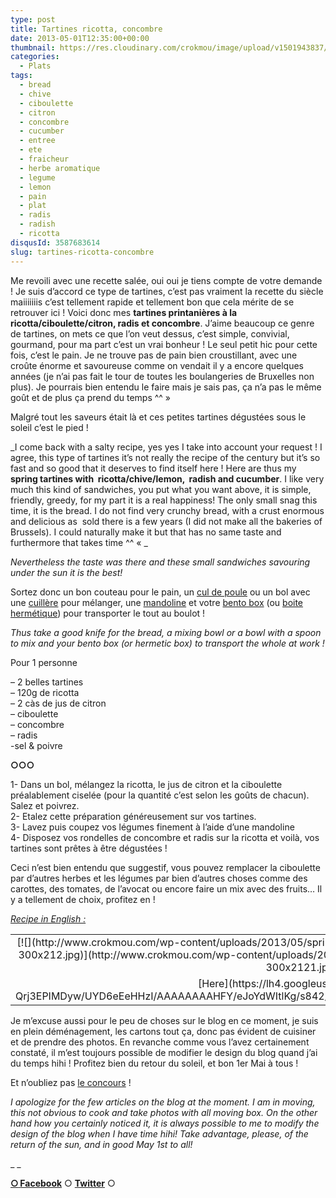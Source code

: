 ```yaml
---
type: post
title: Tartines ricotta, concombre
date: 2013-05-01T12:35:00+00:00
thumbnail: https://res.cloudinary.com/crokmou/image/upload/v1501943837/20130429_tartine_ricotta_radis_concombre_ciboulette_0020.jpg
categories: 
  - Plats
tags: 
  - bread
  - chive
  - ciboulette
  - citron
  - concombre
  - cucumber
  - entree
  - ete
  - fraicheur
  - herbe aromatique
  - legume
  - lemon
  - pain
  - plat
  - radis
  - radish
  - ricotta
disqusId: 3587683614
slug: tartines-ricotta-concombre
---
```


Me revoili avec une recette salée, oui oui je tiens compte de votre demande ! Je suis d’accord ce type de tartines, c’est pas vraiment la recette du siècle maiiiiiiis c’est tellement rapide et tellement bon que cela mérite de se retrouver ici ! Voici donc mes **tartines printanières à la ricotta/ciboulette/citron, radis et concombre**. J’aime beaucoup ce genre de tartines, on mets ce que l’on veut dessus, c’est simple, convivial, gourmand, pour ma part c’est un vrai bonheur ! Le seul petit hic pour cette fois, c’est le pain. Je ne trouve pas de pain bien croustillant, avec une croûte énorme et savoureuse comme on vendait il y a encore quelques années (je n’ai pas fait le tour de toutes les boulangeries de Bruxelles non plus). Je pourrais bien entendu le faire mais je sais pas, ça n’a pas le même goût et de plus ça prend du temps ^^ »

Malgré tout les saveurs était là et ces petites tartines dégustées sous le soleil c’est le pied !

_I come back with a salty recipe, yes yes I take into account your request ! I agree, this type of tartines it’s not really the recipe of the century but it’s so fast and so good that it deserves to find itself here ! Here are thus my **spring tartines with  ricotta/chive/lemon,  radish and cucumber**. I like very much this kind of sandwiches, you put what you want above, it is simple, friendly, greedy, for my part it is a real happiness! The only small snag this time, it is the bread. I do not find very crunchy bread, with a crust enormous and delicious as  sold there is a few years (I did not make all the bakeries of Brussels). I could naturally make it but that has no same taste and furthermore that takes time ^^ « _

_Nevertheless the taste was there and these small sandwiches savouring under the sun it is the best!_

Sortez donc un bon couteau pour le pain, un [cul de poule](http://www.rueducommerce.fr/index/casserole%20fonte) ou un bol avec une [cuillère](http://www.rueducommerce.fr/index/cuillere%20a%20soupe) pour mélanger, une [mandoline](http://www.rueducommerce.fr/m/pl/malid:3665541,5325288) et votre [bento box](http://www.rueducommerce.fr/m/pl/malid:48515382) (ou [boite hermétique](http://www.rueducommerce.fr/index/boite%20hermetique)) pour transporter le tout au boulot !

_Thus take a good knife for the bread, a mixing bowl or a bowl with a spoon to mix and your bento box (or hermetic box) to transport the whole at work !_

Pour 1 personne

– 2 belles tartines  
– 120g de ricotta  
– 2 càs de jus de citron  
– ciboulette  
– concombre  
– radis  
-sel & poivre

**○○○**

1- Dans un bol, mélangez la ricotta, le jus de citron et la ciboulette préalablement ciselée (pour la quantité c’est selon les goûts de chacun). Salez et poivrez.  
2- Etalez cette préparation généreusement sur vos tartines.  
3- Lavez puis coupez vos légumes finement à l’aide d’une mandoline  
4- Disposez vos rondelles de concombre et radis sur la ricotta et voilà, vos tartines sont prêtes à être dégustées !

Ceci n’est bien entendu que suggestif, vous pouvez remplacer la ciboulette par d’autres herbes et les légumes par bien d’autres choses comme des carottes, des tomates, de l’avocat ou encore faire un mix avec des fruits… Il y a tellement de choix, profitez en !

_[Recipe in English :](https://lh4.googleusercontent.com/-Qrj3EPIMDyw/UYD6eEeHHzI/AAAAAAAAHFY/eJoYdWItlKg/s842/spring_tartine_ricotta_chive_radish_cucumber.jpg)_

<table style="margin-left: auto; margin-right: auto; text-align: center;" cellspacing="0" cellpadding="0" align="center">

<tbody>

<tr>

<td style="text-align: center;">[![](http://www.crokmou.com/wp-content/uploads/2013/05/spring_tartine_ricotta_chive_radish_cucumber-300x2121-300x212.jpg)](http://www.crokmou.com/wp-content/uploads/2013/05/spring_tartine_ricotta_chive_radish_cucumber-300x2121.jpg)</td>

</tr>

<tr>

<td style="text-align: center;">[Here](https://lh4.googleusercontent.com/-Qrj3EPIMDyw/UYD6eEeHHzI/AAAAAAAAHFY/eJoYdWItlKg/s842/spring_tartine_ricotta_chive_radish_cucumber.jpg%60)</td>

</tr>

</tbody>

</table>

Je m’excuse aussi pour le peu de choses sur le blog en ce moment, je suis en plein déménagement, les cartons tout ça, donc pas évident de cuisiner et de prendre des photos. En revanche comme vous l’avez certainement constaté, il m’est toujours possible de modifier le design du blog quand j’ai du temps hihi ! Profitez bien du retour du soleil, et bon 1er Mai à tous !

Et n’oubliez pas [le concours](http://www.crokmou.com/2013/04/concours-anniversaire-2-ans-crokmou.html) !

_I apologize for the few articles on the blog at the moment. I am in moving, this not obvious to cook and take photos with all moving box. On the other hand how you certainly noticed it, it is always possible to me to modify the design of the blog when I have time hihi! Take advantage, please, of the return of the sun, and in good May 1st to all!_

_ _

[**○<span style="font-size: xx-small; margin: 0px; outline: 0px; padding: 0px;"><span style="font-family: Arial, Helvetica, sans-serif; margin: 0px; outline: 0px; padding: 0px;"> </span></span>Facebook**](https://www.facebook.com/pages/CroKMou/148093255259077) ○ [**Twitter**](https://twitter.com/Crokmou) ○